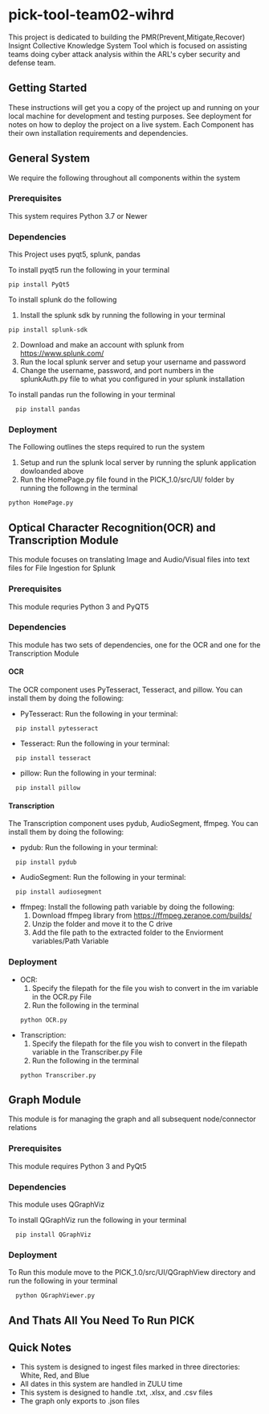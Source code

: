# pick-tool-team02-wihrd
This project is dedicated to building the PMR(Prevent,Mitigate,Recover) Insignt Collective Knowledge System Tool which is focused on assisting teams doing cyber attack analysis within the ARL's cyber security and defense team. 


## Getting Started
These instructions will get you a copy of the project up and running on your local machine for development and testing purposes. See deployment for notes on how to deploy the project on a live system. Each Component has their own installation requirements and dependencies.


## General System
We require the following throughout all components within the system

### Prerequisites 
This system requires Python 3.7 or Newer

### Dependencies
This Project uses pyqt5, splunk, pandas

To install pyqt5 run the following in your terminal
```
pip install PyQt5
```
To install splunk do the following
1. Install the splunk sdk by running the following in your terminal
  ```
  pip install splunk-sdk
  ```
2. Download and make an account with splunk from https://www.splunk.com/
3. Run the local splunk server and setup your username and password
4. Change the username, password, and port numbers in the splunkAuth.py file to what you configured in your splunk installation

To install pandas run the following in your terminal
```
  pip install pandas
```

### Deployment
The Following outlines the steps required to run the system

1. Setup and run the splunk local server by running the splunk application dowloanded above
2. Run the HomePage.py file found in the PICK_1.0/src/UI/ folder by running the followng in the terminal
```
python HomePage.py
```

## Optical Character Recognition(OCR) and Transcription Module
This module focuses on translating Image and Audio/Visual files into text files for File Ingestion for Splunk

### Prerequisites 
This module requries Python 3 and PyQT5

### Dependencies 
This module has two sets of dependencies, one for the OCR and one for the Transcription Module 

#### OCR
The OCR component uses PyTesseract, Tesseract, and pillow. You can install them by doing the following:

* PyTesseract: Run the following in your terminal:
```
  pip install pytesseract
```
* Tesseract: Run the following in your terminal:
```
  pip install tesseract
```
* pillow: Run the following in your terminal:
```
  pip install pillow
```

#### Transcription
The Transcription component uses pydub, AudioSegment, ffmpeg. You can install them by doing the following:

* pydub: Run the following in your terminal:
```
  pip install pydub
```
* AudioSegment: Run the following in your terminal:
```
  pip install audiosegment
```
* ffmpeg: Install the following path variable by doing the following:
  1. Download ffmpeg library from https://ffmpeg.zeranoe.com/builds/
  2. Unzip the folder and move it to the C drive 
  3. Add the file path to the extracted folder to the Enviorment variables/Path Variable
  
### Deployment
* OCR:
  1. Specify the filepath for the file you wish to convert in the im variable in the OCR.py File 
  2. Run the following in the terminal
    ```
    python OCR.py
    ```
* Transcription:
  1. Specify the filepath for the file you wish to convert in the filepath variable in the Transcriber.py File
  2. Run the following in the terminal
    ```
    python Transcriber.py
    ```


## Graph Module
This module is for managing the graph and all subsequent node/connector relations 

### Prerequisites
This module requires Python 3 and PyQt5

### Dependencies
This module uses QGraphViz 

To install QGraphViz run the following in your terminal
```
  pip install QGraphViz
```

### Deployment 
To Run this module move to the PICK_1.0/src/UI/QGraphView directory and run the following in your terminal 
```
  python QGraphViewer.py
```

## And Thats All You Need To Run PICK

## Quick Notes
* This system is designed to ingest files marked in three directories: White, Red, and Blue
* All dates in this system are handled in ZULU time
* This system is designed to handle .txt, .xlsx, and .csv files
* The graph only exports to .json files




